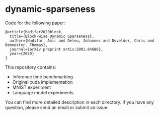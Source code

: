 # dynamic-sparseness

Code for the following paper:


```
@article{hadifar2020block,
  title={Block-wise Dynamic Sparseness},
  author={Hadifar, Amir and Deleu, Johannes and Develder, Chris and Demeester, Thomas},
  journal={arXiv preprint arXiv:2001.04686},
  year={2020}
}
```

This repository contains:

- Inference time benchmarking    
- Original cuda implementation
- MNIST experiment
- Language model experiments

You can find more detailed description in each directory. If you have any question, please send an email or submit an issue. 

